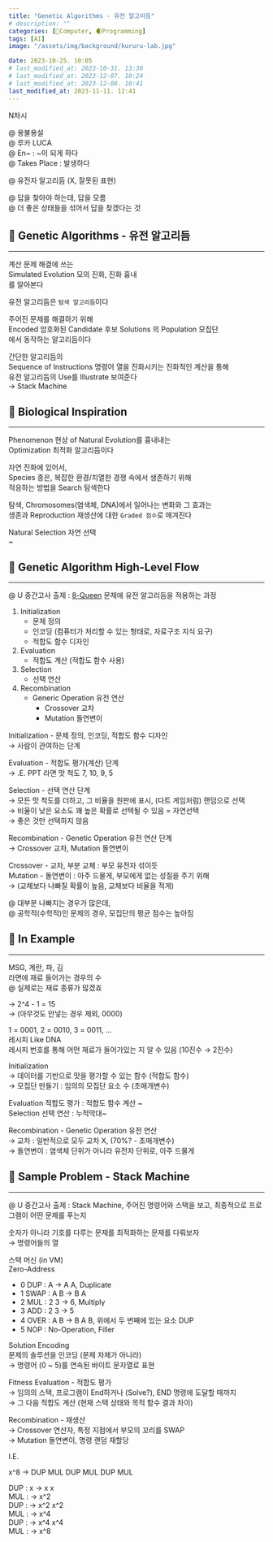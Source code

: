 ```yaml
---
title: "Genetic Algorithms - 유전 알고리듬"
# description: ""
categories: [💫Computer, 🌒Programming]
tags: [AI]
image: "/assets/img/background/kururu-lab.jpg"

date: 2023-10-25. 10:05
# last_modified_at: 2023-10-31. 13:30
# last_modified_at: 2023-12-07. 10:24
# last_modified_at: 2023-12-08. 10:41
last_modified_at: 2023-11-11. 12:41
---
```


N차시  

@ 용불용설  
@ 루카 LUCA  
@ En~ : ~이 되게 하다  
@ Takes Place : 발생하다  

@ 유전자 알고리듬 (X, 잘못된 표현)  

@ 답을 찾아야 하는데, 답을 모름  
@ 더 좋은 상태들을 섞어서 답을 찾겠다는 것  

## 💫 Genetic Algorithms - 유전 알고리듬

---

계산 문제 해결에 쓰는  
Simulated Evolution 모의 진화, 진화 흉내  
를 알아본다  

유전 알고리듬은 `탐색 알고리듬`이다  

주어진 문제를 해결하기 위해  
Encoded 암호화된 Candidate 후보 Solutions 의 Population 모집단  
에서 동작하는 알고리듬이다  

간단한 알고리듬의  
Sequence of Instructions 명령어 열을 진화시키는 진화적인 계산을 통해  
유전 알고리듬의 Use를 Illustrate 보여준다  
→ Stack Machine  

## 💫 Biological Inspiration

---

Phenomenon 현상 of Natural Evolution를 흉내내는  
Optimization 최적화 알고리듬이다  

자연 진화에 있어서,  
Species 종은, 복잡한 환경/치열한 경쟁 속에서 생존하기 위해  
적응하는 방법을 Search 탐색한다  

탐색, Chromosomes(염색체, DNA)에서 일어나는 변화와 그 효과는  
생존과 Reproduction 재생산에 대한 `Graded 점수`로 매겨진다  

Natural Selection 자연 선택  
~  

## 💫 Genetic Algorithm High-Level Flow

---

@ U 중간고사 출제 : [8-Queen](/posts/N-Queen/) 문제에 유전 알고리듬을 적용하는 과정  

1. Initialization
   - 문제 정의
   - 인코딩 (컴퓨터가 처리할 수 있는 형태로, 자료구조 지식 요구)
   - 적합도 함수 디자인
2. Evaluation
   - 적합도 계산 (적합도 함수 사용)
3. Selection
   - 선택 연산
4. Recombination
   - Generic Operation 유전 연산
     - Crossover 교차
     - Mutation 돌연변이

Initialization - 문제 정의, 인코딩, 적합도 함수 디자인  
→ 사람이 관여하는 단계  

Evaluation - 적합도 평가(계산) 단계  
→ .E. PPT 라면 맛 척도 7, 10, 9, 5  

Selection - 선택 연산 단계  
→ 모든 맛 척도를 더하고, 그 비율을 원판에 표시, (다트 게임처럼) 랜덤으로 선택  
→ 비율이 낮은 요소도 꽤 높은 확률로 선택될 수 있음 = 자연선택  
→ 좋은 것만 선택하지 않음  

Recombination - Genetic Operation 유전 연산 단계  
→ Crossover 교차, Mutation 돌연변이  

Crossover - 교차, 부분 교체 : 부모 유전자 섞이듯  
Mutation - 돌연변이 : 아주 드물게, 부모에게 없는 성질을 주기 위해  
→ (교체보다 나빠질 확률이 높음, 교체보다 비율을 적게)  

@ 대부분 나빠지는 경우가 많은데,  
@ 공학적(수학적)인 문제의 경우, 모집단의 평균 점수는 높아짐  

## 💫 In Example

---

MSG, 계란, 파, 김  
라면에 재료 들어가는 경우의 수  
@ 실제로는 재료 종류가 많겠죠  

→ 2^4 - 1 = 15  
→ (아무것도 안넣는 경우 제외, 0000)  

1 = 0001, 2 = 0010, 3 = 0011, ...  
레시피 Like DNA  
레시피 번호를 통해 어떤 재료가 들어가있는 지 알 수 있음 (10진수 → 2진수)  

Initialization  
→ 데이터를 기반으로 맛을 평가할 수 있는 함수 (적합도 함수)  
→ 모집단 만들기 : 임의의 모집단 요소 수 (초매개변수)  

Evaluation 적합도 평가 : 적합도 함수 계산 ~  
Selection 선택 연산 : 누적막대~  

Recombination - Genetic Operation 유전 연산  
→ 교차 : 일반적으로 모두 교차 X, (70%? - 초매개변수)  
→ 돌연변이 : 염색체 단위가 아니라 유전자 단위로, 아주 드물게  

## 💫 Sample Problem - Stack Machine

---

@ U 중간고사 출제 : Stack Machine, 주어진 명령어와 스택을 보고, 최종적으로 프로그램이 어떤 문제를 푸는지  

숫자가 아니라 기호를 다루는 문제를 최적화하는 문제를 다뤄보자  
→ 명령어들의 열  

스택 머신 (in VM)  
Zero-Address  

- 0 DUP : A → A A, Duplicate
- 1 SWAP : A B → B A
- 2 MUL : 2 3 → 6, Multiply
- 3 ADD : 2 3 → 5
- 4 OVER : A B → B A B, 위에서 두 번째에 있는 요소 DUP
- 5 NOP : No-Operation, Filler

Solution Encoding  
문제의 솔루션을 인코딩 (문제 자체가 아니라)  
→ 명령어 (0 ~ 5)를 연속된 바이트 문자열로 표현  

Fitness Evaluation - 적합도 평가  
→ 임의의 스택, 프로그램이 End하거나 (Solve?), END 명령에 도달할 때까지  
→ 그 다음 적합도 계산 (현재 스택 상태와 목적 함수 결과 차이)  

Recombination - 재생산  
→ Crossover 연산자, 특정 지점에서 부모의 꼬리를 SWAP  
→ Mutation 돌연변이, 명령 랜덤 재할당  

I.E.  

x^8 → DUP MUL DUP MUL DUP MUL  

DUP : x → x x  
MUL : → x^2  
DUP : → x^2 x^2  
MUL : → x^4  
DUP : → x^4 x^4  
MUL : → x^8  
